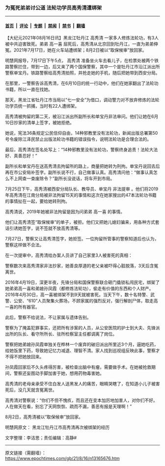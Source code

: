 ### 为冤死弟弟讨公道 法轮功学员高秀清遭绑架

---

#### [首页](../../../..?n13165676) &nbsp;|&nbsp; [评论](../../../../../epoch-comment?n13165676) &nbsp;|&nbsp; [专题](../../../../../epoch-special?n13165676) &nbsp;|&nbsp; [禁闻](../../../../../epoch-news?n13165676) &nbsp;|&nbsp; [禁书](../../../../../books?n13165676) &nbsp;|&nbsp; [翻墙](https://github.com/gfw-breaker/nogfw/blob/master/README.md?n13165676)


<div class="post_content" id="artbody" itemprop="articleBody">
 <!-- article content begin -->
 <p>
  【大纪元2021年08月16日讯】黑龙江牡丹江
  <ok href="https://www.epochtimes.com/gb/tag/%E9%AB%98%E7%A7%80%E6%B8%85.html">
   高秀清
  </ok>
  一家多人修炼法轮功，有3人被中共迫害致死。弟弟
  <ok href="https://www.epochtimes.com/gb/tag/%E9%AB%98%E4%B8%80%E5%96%9C.html">
   高一喜
  </ok>
  屈死后，高秀清从北京回到牡丹江，一直为弟弟伸冤。2021年7月17日，她在火车站遭绑架；8月2日被以“取保候审”放回家。
 </p>
 <p>
  明慧网报导，7月17日下午5点，
  <ok href="https://www.epochtimes.com/gb/tag/%E9%AB%98%E7%A7%80%E6%B8%85.html">
   高秀清
  </ok>
  准备坐火车去看儿子，在检票处被两个铁路警察拦住，带到一边，后又来了两个国保警察，其中一个是牡丹江市沿江派出所警察单宝丹。铁路警察给高秀清拍照，并抢走她的手机，随后把她带到西安分局。
 </p>
 <p>
  在那里，一警察告诉高秀清，在6月10日的统一行动中，他们在她家翻出了法轮功书籍，所以一直在找她。
 </p>
 <p>
  那天，黑龙江省牡丹江市当局以“七一安全”为借口，调动警力对不放弃修炼的法轮功学员统一抓捕，当时有22人遭绑架。
 </p>
 <p>
  高秀清被拘留的第二天，被沿江派出所副所长和单宝丹非法审问。他们让她在6月10日抄家的清单上签字，被她拒绝。
 </p>
 <p>
  她说，宪法36条规定公民信仰自由，14种邪教里没有法轮功，新闻出版总署第50号令废除江泽民禁止出版法轮功书籍的错误指令，说明法轮功是合理合法的。
 </p>
 <p>
  最后，高秀清在签名处写上：“14种邪教里没有法轮功，警察终身追责！法轮大法好、真善忍好！”
 </p>
 <p>
  副所长和单宝丹在送高秀清去拘留所的路上，商量把她转为刑拘。单宝丹说回去后再在市公安局补签字。副所长说不行，自己做事认真。高秀清问他：“做事认真怎么不上网查一查废除令？”副所长没说话，将车开到市局。
 </p>
 <p>
  7月25日下午，高秀清被西安分局队长、教导员、单宝丹
  <ok href="https://www.epochtimes.com/gb/tag/%E9%9D%9E%E6%B3%95%E6%8F%90%E5%AE%A1.html">
   非法提审
  </ok>
  。他们将2019年高秀清在江南分局被非法拘留15天的事情和这次在她家搜出的47本法轮功书籍的事情扯在一起，要给她转刑拘。
 </p>
 <p>
  高秀清说，2019年她被非法拘留是因为问弟弟
  <ok href="https://www.epochtimes.com/gb/tag/%E9%AB%98%E4%B8%80%E5%96%9C.html">
   高一喜
  </ok>
  的事情。
 </p>
 <p>
  他们让高秀清签“取保候审”的单子，被拒。他们又把她儿媳妇骗来，用各种方式套话引诱她签字，说不签就不放高秀清等。
 </p>
 <p>
  7月27日，警察又让高秀清签字，她拒签。一位拘留所管事的警察知道后也认为，警察这样做不合法。
 </p>
 <p>
  在一次提审中，高秀清给办案人员讲了自己家里3人被害死的真相：
 </p>
 <p>
  警察数次来高秀清家非法抄家，她善良厚道的老父亲被吓得心脏脱落，3天后含冤离世。
 </p>
 <p>
  2016年4月19日，深更半夜，先锋分局和国保警察联合砸门撬锁私闯民宅，绑架了她弟弟高一喜和弟媳孙凤霞（都修炼法轮功），偷走有价值的东西和个人财产。2016年4月30日，高一喜被绑架不到9天就被害死。当天下午，数十名特警、武警、公安、“610”人员聚集火葬场，不顾家属的强烈反对，强行解剖尸体，取走高一喜的所有器官。
 </p>
 <p>
  此后，警察不给说法，不让家属与遗体告别。
 </p>
 <p>
  警察为了掩盖犯罪事实，还把所有涉案的人员，从公安医院的护士到大夫、先锋派出所的队长、看守所所长、驻所检察室主任都调离了岗位。
 </p>
 <p>
  警察把她弟媳孙凤霞单独关在桦林一个废弃的破旧派出所里近3个月，逼她吃药，给她饭里下药，导致她记忆力减退、理智不清。家人找到巡视组反映此事，警察才不得不把她放回来。
 </p>
 <p>
  孙凤霞回家后不久头疼得厉害，被检查出脑中有瘤，需要做手术。在她被抢救期间，警察还妄图动手脚加害于她，想用药物毒害她。
 </p>
 <p>
  高秀清的老母亲承受不住白发人送黑发人的痛苦，眼睛哭瞎了，在知道小儿子被害死后，没几天就含冤离世。
 </p>
 <p>
  高秀清对警察说：“你们不但不愧疚，而且还在变本加厉地加害人，对你们不好。人在做天在看，别忘了天网恢恢、疏而不漏，善恶有报是天理啊！”
 </p>
 <p>
  8月2日，高秀清被以“取保候审”放回家。
 </p>
 <p>
  明慧网原文：
  <ok href="http://big5.minghui.org/mh/articles/2021/8/16/%E9%BB%91%E9%BE%8D%E6%B1%9F%E7%89%A1%E4%B8%B9%E6%B1%9F%E5%B8%82%E9%AB%98%E7%A7%80%E6%B8%85%E5%86%8D%E6%AC%A1%E8%A2%AB%E7%B6%81%E6%9E%B6%E7%9A%84%E7%B6%93%E6%AD%B7-429642.html">
   黑龙江牡丹江市高秀清再次被绑架的经历
  </ok>
 </p>
 <p>
  文字整理：李洁思；责任编辑：高静#
 </p>
 <!-- article content end -->
 <div id="below_article_ad">
 </div>
</div>


---

原文链接（需翻墙）：https://www.epochtimes.com/gb/21/8/16/n13165676.htm